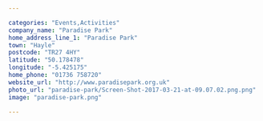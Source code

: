 ```yaml
---

categories: "Events,Activities"
company_name: "Paradise Park"
home_address_line_1: "Paradise Park"
town: "Hayle"
postcode: "TR27 4HY"
latitude: "50.178478"
longitude: "-5.425175"
home_phone: "01736 758720"
website_url: "http://www.paradisepark.org.uk"
photo_url: "paradise-park/Screen-Shot-2017-03-21-at-09.07.02.png.png"
image: "paradise-park.png"

---
```

